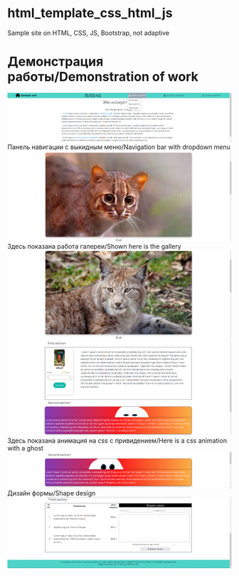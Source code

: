 # html_template_css_html_js
Sample site on HTML, CSS, JS, Bootstrap, not adaptive

# Демонстрация работы/Demonstration of work
![Одностраничный сайт с разными свойстами](https://github.com/Bibosiandre/html_template_css_html_js/blob/main/demo/1.png)
Панель навигации с выкидным меню/Navigation bar with dropdown menu
![Демонстрация работы галереи](https://github.com/Bibosiandre/html_template_css_html_js/blob/main/demo/2.png)
Здесь показана работа галереи/Shown here is the gallery
![](https://github.com/Bibosiandre/html_template_css_html_js/blob/main/demo/3.png)
![](https://github.com/Bibosiandre/html_template_css_html_js/blob/main/demo/4.png)
Здесь показана анимация на css с привидением/Here is a css animation with a ghost
![](https://github.com/Bibosiandre/html_template_css_html_js/blob/main/demo/5.png)
Дизайн формы/Shape design
![](https://github.com/Bibosiandre/html_template_css_html_js/blob/main/demo/6.png)
